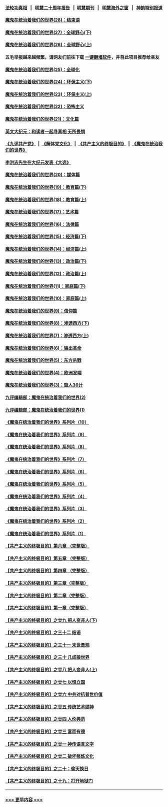 #### [法轮功真相](https://github.com/gfw-breaker/truth/blob/master/README.md?t=0) &nbsp;&nbsp;|&nbsp;&nbsp; [明慧二十周年报告](https://github.com/gfw-breaker/mh-reports/blob/master/README.md?t=0) &nbsp;&nbsp;|&nbsp;&nbsp;[明慧期刊](https://github.com/gfw-breaker/mh-qikan) &nbsp;&nbsp;|&nbsp;&nbsp; [明慧海外之窗](https://github.com/gfw-breaker/mh-news/blob/master/README.md?t=0) &nbsp;&nbsp;|&nbsp;&nbsp; [神韵特别报道](https://github.com/gfw-breaker/mh-news/blob/master/shenyun.md?t=0)
#### [魔鬼在统治着我们的世界(28)：结束语](../pages/nsc422/n10936246.md?t=07112201) 
#### [魔鬼在统治着我们的世界(27)：全球野心(下)](../pages/nsc422/n10928319.md?t=07112201) 
#### [魔鬼在统治着我们的世界(26)：全球野心(上)](../pages/nsc422/n10900318.md?t=07112201) 
#### 五毛举报越来越频繁，请网友们前往下载 [一键翻墙软件](https://github.com/gfw-breaker/ssr-accounts)，并将此项目推荐给亲友
#### [魔鬼在统治着我们的世界(25)：全球化](../pages/nsc422/n10788205.md?t=07112201) 
#### [魔鬼在统治着我们的世界(24)：环保主义(下)](../pages/nsc422/n10695307.md?t=07112201) 
#### [魔鬼在统治着我们的世界(23)：环保主义(上)](../pages/nsc422/n10688613.md?t=07112201) 
#### [魔鬼在统治着我们的世界(22)：恐怖主义](../pages/nsc422/n10614727.md?t=07112201) 
#### [魔鬼在统治着我们的世界(21)：文化篇](../pages/nsc422/n10597706.md?t=07112201) 
#### [英文大纪元：和读者一起寻真相 无所畏惧](../pages/nsc422/n12542027.md?t=07112201) 
#### [《九评共产党》](https://github.com/begood0513/9ping.md/blob/master/README.md) &nbsp;|&nbsp; [《解体党文化》](../../../../jtdwh.md/blob/master/README.md)  &nbsp;|&nbsp; [《共产主义的终极目的》](../../../../gczydzjmd.md/blob/master/README.md) &nbsp;|&nbsp; [《魔鬼在统治我们的世界》](../../../../mgztzwmdsj.md/blob/master/README.md) 
#### [李洪志先生在大纪元发表《大选》](../pages/nsc422/n12534746.md?t=07112201) 
#### [魔鬼在统治着我们的世界(20)：媒体篇](../pages/nsc422/n10586579.md?t=07112201) 
#### [魔鬼在统治着我们的世界(19)：教育篇(下)](../pages/nsc422/n10564808.md?t=07112201) 
#### [魔鬼在统治着我们的世界(18)：教育篇(上)](../pages/nsc422/n10526970.md?t=07112201) 
#### [魔鬼在统治着我们的世界(17)：艺术篇](../pages/nsc422/n10499093.md?t=07112201) 
#### [魔鬼在统治着我们的世界(16)：法律篇](../pages/nsc422/n10485969.md?t=07112201) 
#### [魔鬼在统治着我们的世界(15)：经济篇(下)](../pages/nsc422/n10469975.md?t=07112201) 
#### [魔鬼在统治着我们的世界(14)：经济篇(上)](../pages/nsc422/n10457370.md?t=07112201) 
#### [魔鬼在统治着我们的世界(13)：政治篇(下)](../pages/nsc422/n10448270.md?t=07112201) 
#### [魔鬼在统治着我们的世界(12)：政治篇(上)](../pages/nsc422/n10444576.md?t=07112201) 
#### [魔鬼在统治着我们的世界(11)：家庭篇(下)](../pages/nsc422/n10440961.md?t=07112201) 
#### [魔鬼在统治着我们的世界(10)：家庭篇(上)](../pages/nsc422/n10435448.md?t=07112201) 
#### [魔鬼在统治着我们的世界(9)：信仰篇](../pages/nsc422/n10432159.md?t=07112201) 
#### [魔鬼在统治着我们的世界(8)：渗透西方(下)](../pages/nsc422/n10429603.md?t=07112201) 
#### [魔鬼在统治着我们的世界(7)：渗透西方(上)](../pages/nsc422/n10426013.md?t=07112201) 
#### [魔鬼在统治着我们的世界(6)：输出革命](../pages/nsc422/n10421536.md?t=07112201) 
#### [魔鬼在统治着我们的世界(5)：东方杀戮](../pages/nsc422/n10417707.md?t=07112201) 
#### [魔鬼在统治着我们的世界(4)：欧洲发端](../pages/nsc422/n10414890.md?t=07112201) 
#### [魔鬼在统治着我们的世界(3)：毁人36计](../pages/nsc422/n10411583.md?t=07112201) 
#### [九评编辑部：魔鬼在统治着我们的世界(2)](../pages/nsc422/n10410036.md?t=07112201) 
#### [九评编辑部：魔鬼在统治着我们的世界(1)](../pages/nsc422/n10406825.md?t=07112201) 
#### [《魔鬼在统治着我们的世界》系列片（10）](../pages/nsc422/n12292670.md?t=07112201) 
#### [《魔鬼在统治着我们的世界》系列片（9）](../pages/nsc422/n12290859.md?t=07112201) 
#### [《魔鬼在统治着我们的世界》系列片（8）](../pages/nsc422/n12287445.md?t=07112201) 
#### [《魔鬼在统治着我们的世界》系列片（7）](../pages/nsc422/n12283425.md?t=07112201) 
#### [《魔鬼在统治着我们的世界》系列片（6）](../pages/nsc422/n12282314.md?t=07112201) 
#### [《魔鬼在统治着我们的世界》系列片（5）](../pages/nsc422/n12281419.md?t=07112201) 
#### [《魔鬼在统治着我们的世界》系列片（4）](../pages/nsc422/n12274024.md?t=07112201) 
#### [《魔鬼在统治着我们的世界》系列片（3）](../pages/nsc422/n12271322.md?t=07112201) 
#### [《魔鬼在统治着我们的世界》系列片（2）](../pages/nsc422/n12269049.md?t=07112201) 
#### [《魔鬼在统治着我们的世界》系列片（1）](../pages/nsc422/n12267575.md?t=07112201) 
#### [【共产主义的终极目的】第六章 （完整版）](../pages/nsc422/n11428913.md?t=07112201) 
#### [【共产主义的终极目的】第五章 （完整版）](../pages/nsc422/n11428912.md?t=07112201) 
#### [【共产主义的终极目的】第四章 （完整版）](../pages/nsc422/n11428907.md?t=07112201) 
#### [【共产主义的终极目的】第三章（完整版）](../pages/nsc422/n11428848.md?t=07112201) 
#### [【共产主义的终极目的】第二章（完整版）](../pages/nsc422/n11428831.md?t=07112201) 
#### [【共产主义的终极目的】第一章（完整版）](../pages/nsc422/n11417651.md?t=07112201) 
#### [【共产主义的终极目的】之廿九 把人变非人(下)](../pages/nsc422/n11344140.md?t=07112201) 
#### [【共产主义的终极目的】之三十二 结语](../pages/nsc422/n11360535.md?t=07112201) 
#### [【共产主义的终极目的】之三十一 末世景观](../pages/nsc422/n11351129.md?t=07112201) 
#### [【共产主义的终极目的】之三十 几成狼世界](../pages/nsc422/n11348280.md?t=07112201) 
#### [【共产主义的终极目的】之廿八 把人变非人(上)](../pages/nsc422/n11340492.md?t=07112201) 
#### [【共产主义的终极目的】之廿七 以恨立国](../pages/nsc422/n11336944.md?t=07112201) 
#### [【共产主义的终极目的】之廿六 中共对抗普世价值](../pages/nsc422/n11324785.md?t=07112201) 
#### [【共产主义的终极目的】之廿五 传统艺术颂神](../pages/nsc422/n11296396.md?t=07112201) 
#### [【共产主义的终极目的】之廿四 人伦典范](../pages/nsc422/n11296397.md?t=07112201) 
#### [【共产主义的终极目的】之廿三 富而有德](../pages/nsc422/n11283598.md?t=07112201) 
#### [【共产主义的终极目的】之廿一 神传语言文字](../pages/nsc422/n11263265.md?t=07112201) 
#### [【共产主义的终极目的】之廿二 破坏修炼文化](../pages/nsc422/n11245728.md?t=07112201) 
#### [【共产主义的终极目的】之二十：偷天换日](../pages/nsc422/n11238846.md?t=07112201) 
#### [【共产主义的终极目的】之十九：打开地狱门](../pages/nsc422/n11206376.md?t=07112201) 

----
#### [ >>> 更早内容 <<< ](../indexes/nsc422-earlier.md)
